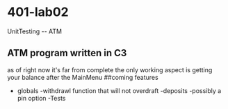 # 401-lab02
UnitTesting -- ATM
## ATM program written in C3
as of right now it's far from complete
the only working aspect is getting your balance after the MainMenu
##coming features
 - globals
 -withdrawl function that will not overdraft
 -deposits
 -possibly a pin option
 -Tests
